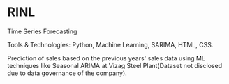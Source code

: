 # RINL
Time Series Forecasting

Tools & Technologies: Python, Machine Learning, SARIMA, HTML, CSS.

Prediction of sales based on the previous years' sales data using ML techniques like Seasonal ARIMA at Vizag Steel Plant(Dataset not disclosed due to data governance of the company).
